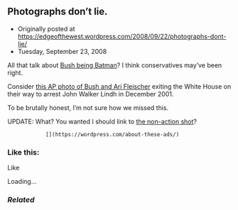 ## Photographs don’t lie.

 * Originally posted at https://edgeofthewest.wordpress.com/2008/09/22/photographs-dont-lie/
 * Tuesday, September 23, 2008

All that talk about [Bush being Batman](https://edgeofthewest.wordpress.com/2008/07/27/teddy-in-tights/)?  I think conservatives may’ve been right.

Consider [this AP photo of Bush and Ari Fleischer](http://acephalous.typepad.com/acephalous/2008/09/more-false-adve.html#more) exiting the White House on their way to arrest John Walker Lindh in December 2001.

To be brutally honest, I’m not sure how we missed this.

UPDATE:  What?  You wanted I should link to [the non-action shot](http://acephalous.typepad.com/photos/uncategorized/2008/09/22/batmanserial2.jpg)?

		

			

				[](https://wordpress.com/about-these-ads/)
				

					
				

			

		

### Like this:

Like

 
Loading...

[]()

### _Related_

